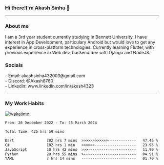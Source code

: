 <h3>Hi there!I'm Akash Sinha 👋</h3>

--- 

<h3>About me</h3>
I am a 3rd year student currently studying in Bennett University. I have interest in App Development, particulary Android but would love to get any experience in cross-platform technologies. Currently learning Flutter, with previous experience in Web dev, backend dev with Django and NodeJS.

<h3>Socials</h3>
 - Email: akashsinha432003@gmail.com<br>
 - Discord: @Akash8760<br>
 - LinkedIn: www.linkedin.com/in/akash4323<br>


---

<h3>My Work Habits</h3>

[![wakatime](https://wakatime.com/badge/user/938b2951-49cf-4810-9b9e-c17cde3d3343.svg)](https://wakatime.com/@938b2951-49cf-4810-9b9e-c17cde3d3343)

<!--START_SECTION:waka-->

```txt
From: 26 December 2022 - To: 25 March 2024

Total Time: 425 hrs 59 mins

Dart               202 hrs 7 mins  >>>>>>>>>>>>-------------   47.45 %
C#                 102 hrs 1 min   >>>>>>-------------------   23.95 %
JavaScript         50 hrs 42 mins  >>>----------------------   11.90 %
Python             20 hrs 55 mins  >------------------------   04.91 %
YAML               7 hrs 14 mins   -------------------------   01.70 %
```

<!--END_SECTION:waka-->

